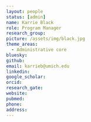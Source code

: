 ```yaml
---
layout: people
status: [admin]
name: Karrie Black
role: Program Manager
research_group: 
picture: /assets/img/black.jpg
theme_areas:
  - Administrative core
bluesky: 
github: 
email: karrieb@umich.edu
linkedin:
google_scholar: 
orcid: 
research_gate: 
website: 
pubmed: 
phone: 
address: 
---
```

